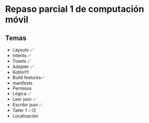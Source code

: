 # Repaso parcial 1 de computación móvil

## Temas
- Layouts ✅
- Intents ✅
- Toasts ✅
- Adapter ✅
- Kotlin!!!!
- Build features✅
- manifests
- Permisos
- Lógica ✅
- Leer json ✅
- Escribir json ✅
- Taller 1 ✅/2
- Localización 